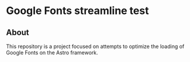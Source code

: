 # Google Fonts streamline test

## About

This repository is a project focused on attempts to optimize the loading of Google Fonts on the Astro framework.

